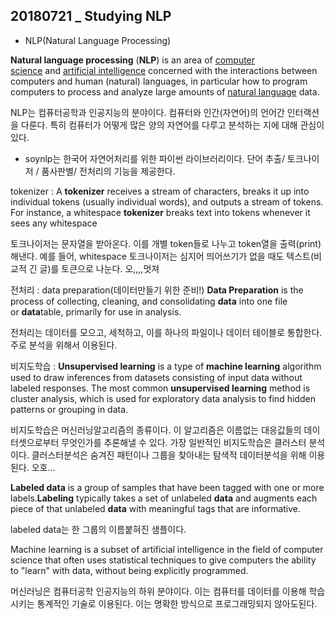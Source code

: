 ## 20180721 _ Studying NLP

- NLP(Natural Language Processing)

**Natural language processing** (**NLP**) is an area of [computer science](https://en.wikipedia.org/wiki/Computer_science) and [artificial intelligence](https://en.wikipedia.org/wiki/Artificial_intelligence) concerned with the interactions between computers and human (natural) languages, in particular how to program computers to process and analyze large amounts of [natural language](https://en.wikipedia.org/wiki/Natural_language) data. 



NLP는 컴퓨터공학과 인공지능의 분야이다. 컴퓨터와 인간(자연어)의 언어간 인터랙션을 다룬다. 특히 컴퓨터가 어떻게 많은 양의 자연어를 다루고 분석하는 지에 대해 관심이 있다. 



- soynlp는 한국어 자연어처리를 위한 파이썬 라이브러리이다. 단어 추출/ 토크나이저 / 품사판별/ 전처리의 기능을 제공한다.

tokenizer : A **tokenizer** receives a stream of characters, breaks it up into individual tokens (usually individual words), and outputs a stream of tokens. For instance, a whitespace **tokenizer** breaks text into tokens whenever it sees any whitespace 

토크나이저는 문자열을 받아온다. 이를 개별 token들로 나누고 token열을 출력(print)해낸다. 예를 들어, whitespace 토크나이저는 심지어 띄어쓰기가 없을 때도 텍스트(비교적 긴 글)를 토큰으로 나눈다.  오,,,,멋져

전처리 : data preparation(데이터만들기 위한 준비!)  **Data Preparation** is the process of collecting, cleaning, and consolidating **data** into one file or **data**table, primarily for use in analysis. 

전처리는 데이터를 모으고, 세척하고, 이를 하나의 파일이나 데이터 테이블로 통합한다. 주로 분석을 위해서 이용된다. 



비지도학습 : **Unsupervised learning** is a type of **machine learning** algorithm used to draw inferences from datasets consisting of input data without labeled responses. The most common **unsupervised learning** method is cluster analysis, which is used for exploratory data analysis to find hidden patterns or grouping in data. 

비지도학습은 머신러닝알고리즘의 종류이다. 이 알고리즘은 이름없는 대응값들의 데이터셋으로부터 무엇인가를 추론해낼 수 있다. 가장 일반적인 비지도학습은 클러스터 분석이다. 클러스터분석은 숨겨진 패턴이나 그룹을 찾아내는 탐색적 데이터분석을 위해 이용된다. 오호...



**Labeled data** is a group of samples that have been tagged with one or more labels.**Labeling** typically takes a set of unlabeled **data** and augments each piece of that unlabeled **data** with meaningful tags that are informative. 

labeled data는 한 그룹의 이름붙혀진 샘플이다. 





Machine learning is a subset of artificial intelligence in the field of computer science that often uses statistical techniques to give computers the ability to "learn" with data, without being explicitly programmed. 



머신러닝은 컴퓨터공학 인공지능의 하위 분야이다. 이는 컴퓨터를 데이터를 이용해 학습시키는 통계적인 기술로 이용된다. 이는 명확한 방식으로 프로그래밍되지 않아도된다. 



